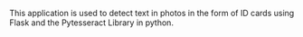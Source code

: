 This application is used to detect text in photos in the form of ID cards using Flask and the Pytesseract Library in python.
